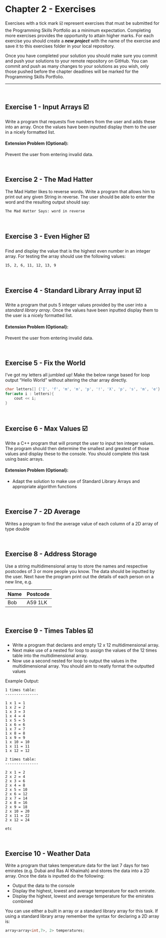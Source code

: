 # Chapter 2 - Exercises

Exercises with a tick mark :ballot_box_with_check: represent exercises that must be submitted for the Programming Skills Portfolio as a minimum expectation. Completing more exercises provides the opportunity to attain higher marks. For each exercise you should create a _**new project**_ with the name of the exercise and save it to this exercises folder in your local repository.

Once you have completed your solution you should make sure you commit and push your solutions to your remote repository on GitHub. You can commit and push as many changes to your solutions as you wish, only those pushed before the chapter deadlines will be marked for the Programming Skills Portfolio.

---
&nbsp;

## Exercise 1 - Input Arrays :ballot_box_with_check:

Write a program that requests five numbers from the user and adds these into an array. Once the values have been inputted display them to the user in a nicely formatted list.

#### Extension Problem (Optional):

Prevent the user from entering invalid data.

&nbsp;
&nbsp;

## Exercise 2 - The Mad Hatter

The Mad Hatter likes to reverse words. Write a program that allows him to print out any given String in reverse. The user should be able to enter the word and the resulting output should say:

```
The Mad Hatter Says: word in reverse
```

&nbsp;
&nbsp;

## Exercise 3 - Even Higher :ballot_box_with_check:

Find and display the value that is the highest even number in an integer array. For testing the array should use the following values:

```
15, 2, 6, 11, 12, 13, 9
```

&nbsp;
&nbsp;

## Exercise 4 - Standard Library Array input :ballot_box_with_check:

Write a program that puts 5 integer values provided by the user into a *standard library array*. Once the values have been inputted display them to the user is a nicely formatted list.

#### Extension Problem (Optional):

Prevent the user from entering invalid data.

&nbsp;
&nbsp;

## Exercise 5 - Fix the World

I’ve got my letters all jumbled up! Make the below range based for loop output “Hello World” without altering the char array directly.

```C++
char letters[] {'I', 'f', 'm', 'm', 'p', '!', 'X', 'p', 's', 'm', 'e'};
for(auto i : letters){
    cout << i;
}
```

&nbsp;
&nbsp;

## Exercise 6 - Max Values :ballot_box_with_check:

Write a C++ program that will prompt the user to input ten integer values. The program should then determine the smallest and greatest of those values and display these to the console. You should complete this task using basic arrays.

#### Extension Problem (Optional):

* Adapt the solution to make use of Standard Library Arrays and appropriate algorithm functions

&nbsp;
&nbsp;

## Exercise 7 - 2D Average

Writes a program to find the average value of each column of a 2D array of type double

&nbsp;
&nbsp;

## Exercise 8 - Address Storage

Use a string multidimensional array to store the names and respective postcodes of 3 or more people you know. The data should be inputted by the user. Next have the program print out the details of each person on a new line, e.g.

  | Name   | Postcode |
  |--------|----------|
  | Bob    | A59 1LK  |

  &nbsp;
  &nbsp;

## Exercise 9 - Times Tables :ballot_box_with_check:

* Write a program that declares and empty 12 x 12 multidimensional array.
* Next make use of a nested for loop to assign the values of the 12 times table into the multidimensional array.
* Now use a second nested for loop to output the values in the multidimensional array. You should aim to neatly format the outputted values

Example Output:

```
1 times table:
---------------

1 x 1 = 1
1 x 2 = 2
1 x 3 = 3
1 x 4 = 4
1 x 5 = 5
1 x 6 = 6
1 x 7 = 7
1 x 8 = 8
1 x 9 = 9
1 x 10 = 10
1 x 11 = 11
1 x 12 = 12

2 times table:
---------------

2 x 1 = 2
2 x 2 = 4
2 x 3 = 6
2 x 4 = 8
2 x 5 = 10
2 x 6 = 12
2 x 7 = 14
2 x 8 = 16
2 x 9 = 18
2 x 10 = 20
2 x 11 = 22
2 x 12 = 24

etc
```

&nbsp;
&nbsp;

## Exercise 10 - Weather Data

Write a program that takes temperature data for the last 7 days for two emirates (e.g. Dubai and Ras Al Khaimah) and stores the data into a 2D array. Once the data is inputted do the following:

* Output the data to the console
* Display the highest, lowest and average temperature for each emirate.
* Display the highest, lowest and average temperature for the emirates combined

You can use either a built in array or a standard library array for this task. If using a standard library array remember the syntax for declaring a 2D array is:

```C++
array<array<int,7>, 2> temperatures;
```

